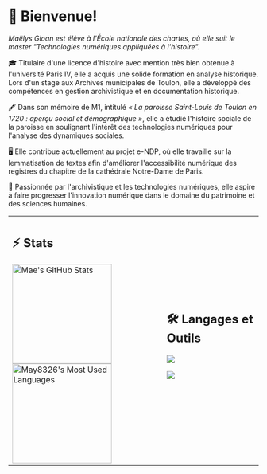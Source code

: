 # 👋 Bienvenue! 

_Maëlys Gioan est élève à l'École nationale des chartes, où elle suit le master "Technologies numériques appliquées à l'histoire"._

🎓 Titulaire d'une licence d'histoire avec mention très bien obtenue à l'université Paris IV, elle a acquis une solide formation en analyse historique. 
Lors d'un stage aux Archives municipales de Toulon, elle a développé des compétences en gestion archivistique et en documentation historique.

🖋️ Dans son mémoire de M1, intitulé *« La paroisse Saint-Louis de Toulon en 1720 : aperçu social et démographique »*, elle a étudié l'histoire sociale de la paroisse en soulignant l'intérêt des technologies numériques pour l'analyse des dynamiques sociales.

🖥️ Elle contribue actuellement au projet e-NDP, où elle travaille sur la lemmatisation de textes afin d'améliorer l'accessibilité numérique des registres du chapitre de la cathédrale Notre-Dame de Paris.

💫 Passionnée par l'archivistique et les technologies numériques, elle aspire à faire progresser l'innovation numérique dans le domaine du patrimoine et des sciences humaines.


<table>
    <tr>
        <td>
            <h2>⚡️ Stats </h2>
            <a href="https://github.com/May8326/May8326/activity"></a>
                <img width=auto height="200" src="https://github-readme-stats.vercel.app/api?username=may8326&theme=transparent&count_private=true&show_icons=true&rank_icon=github&locale=fr&title_color=417e87&border_radius=10" alt="Mae's GitHub Stats" />
            </a>
            <a href="https://github.com/May8326/May8326/activity"></a>
                <img width=auto height="200" src="https://github-readme-stats.vercel.app/api/top-langs?username=may8326&theme=transparent&layout=donut&langs_count=8&border_radius=10&show_icons=true&locale=en&title_color=417e87" alt="May8326's Most Used Languages" />
            </a>
        </td>
        <td>
            <h2>🛠️ Langages et Outils</h2>
            <p>
                <img src="https://skillicons.dev/icons?i=obsidian,vscode,git,github,linux,ubuntu,windows,sublime&theme=light&perline=4" />
            </p>
            <p>
                <img src="https://skillicons.dev/icons?i=html,css,latex,py,flask,bash,sqlite,regex&theme=light&perline=4" />
            </p>
        </td>
    </tr>
</table>



   <!--   ## Welcome !
      Maëlys Gioan is a student at the Ecole nationale des Chartes where she follows the Technologies numériques appliquées à l'histoire programme.
      🎓She previously earned a bachelor's degree in History from Paris IV university with highest honours, which provided her a strong foundation in historical analysis. Maëlys completed an internship at the Municipal Archives of Toulon, where she developed expertise in archival management and historical documentation.
      🖋️ In her M1 thesis, titled "_La paroisse Saint-Louis de Toulon en 1720 : aperçu social et démographique_", she explored the social history of the parish and highlighted the interests of integrating digital technologies to analyse social dynamics.
      🖥️ She is currently contributing to the e-NDP project, where she focuses on text lemmatisation, to enhance the digital accessibility of the Notre Dame de Paris cathedral chapter's registers.
      💫 Passionate about archival science and digital technology, she hopes to contribute to the advancement of digital innovation in heritage and the humanities. -->
